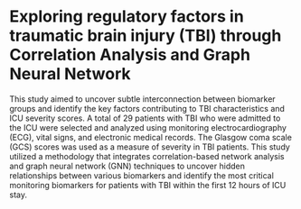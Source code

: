 # Exploring regulatory factors in traumatic brain injury (TBI) through Correlation Analysis and Graph Neural Network
This study aimed to uncover subtle interconnection between biomarker groups and identify the key factors contributing to TBI characteristics and ICU severity scores. A total of 29 patients with TBI who were admitted to the ICU were selected and analyzed using monitoring electrocardiography (ECG), vital signs, and electronic medical records. The Glasgow coma scale (GCS) scores was used as a measure of severity in TBI patients. This study utilized a methodology that integrates correlation-based network analysis and graph neural network (GNN) techniques to uncover hidden relationships between various biomarkers and identify the most critical monitoring biomarkers for patients with TBI within the first 12 hours of ICU stay.
